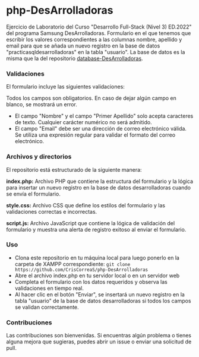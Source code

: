 # php-DesArrolladoras
Ejercicio de Laboratorio del Curso "Desarrollo Full-Stack (Nivel 3) ED.2022" del programa Samsung DesArrolladoras. Formulario en el que tenemos que escribir los valores correspondientes a las columnas nombre, apellido y email para que se añada un nuevo registro en la base de datos "practicasqldesarrolladoras" en la tabla "usuario". La base de datos es la misma que la del repositorio <a href="https://github.com/CrisCorreaS/database-DesArrolladoras">database-DesArrolladoras</a>.

### Validaciones
El formulario incluye las siguientes validaciones:

Todos los campos son obligatorios. En caso de dejar algún campo en blanco, se mostrará un error.
- El campo "Nombre" y el campo "Primer Apellido" solo acepta caracteres de texto. Cualquier carácter numérico no será admitido.
- El campo "Email" debe ser una dirección de correo electrónico válida. Se utiliza una expresión regular para validar el formato del correo electrónico.


### Archivos y directorios
El repositorio está estructurado de la siguiente manera:

**index.php:** Archivo PHP que contiene la estructura del formulario y la lógica para insertar un nuevo registro en la base de datos desarrolladoras cuando se envía el formulario.

**style.css:** Archivo CSS que define los estilos del formulario y las validaciones correctas e incorrectas.

**script.js:** Archivo JavaScript que contiene la lógica de validación del formulario y muestra una alerta de registro exitoso al enviar el formulario.

### Uso
- Clona este repositorio en tu máquina local para luego ponerlo en la carpeta de XAMPP correspondiente: `git clone https://github.com/CrisCorreaS/php-DesArrolladoras`
- Abre el archivo index.php en tu servidor local o en un servidor web
- Completa el formulario con los datos requeridos y observa las validaciones en tiempo real.
- Al hacer clic en el botón "Enviar", se insertará un nuevo registro en la tabla "usuario" de la base de datos desarrolladoras si todos los campos se validan correctamente.

### Contribuciones
Las contribuciones son bienvenidas. Si encuentras algún problema o tienes alguna mejora que sugieras, puedes abrir un issue o enviar una solicitud de pull.
